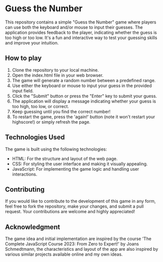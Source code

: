 # Guess the Number

This repository contains a simple "Guess the Number" game where players can use both the keyboard and/or mouse to input their guesses. The application provides feedback to the player, indicating whether the guess is too high or too low. It's a fun and interactive way to test your guessing skills and improve your intuition.

## How to play

1. Clone the repository to your local machine.
2. Open the index.html file in your web browser.
3. The game will generate a random number between a predefined range.
4. Use either the keyboard or mouse to input your guess in the provided input field.
5. Click the "Submit" button or press the "Enter" key to submit your guess.
6. The application will display a message indicating whether your guess is too high, too low, or correct.
7. Keep guessing until you find the correct number!
8. To restart the game, press the 'again!' button (note it won't restart your highscore!) or simply refresh the page.

## Technologies Used

The game is built using the following technologies:

- HTML: For the structure and layout of the web page.
- CSS: For styling the user interface and making it visually appealing.
- JavaScript: For implementing the game logic and handling user interactions.

## Contributing

If you would like to contribute to the development of this game in any form, feel free to fork the repository, make your changes, and submit a pull request. Your contributions are welcome and highly appreciated!

## Acknowledgment

The game idea and initial implementation are inspired by the course 'The Complete JavaScript Course 2023: From Zero to Expert!' by Joans Schmedtmann, the characteristics and layout of the app are also inspired by various similar projects available online and my own ideas.
